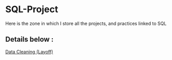 # SQL-Project

Here is the zone in which I store all the projects, and practices linked to SQL 

## Details below : 

[Data Cleaning (Layoff)](url)

